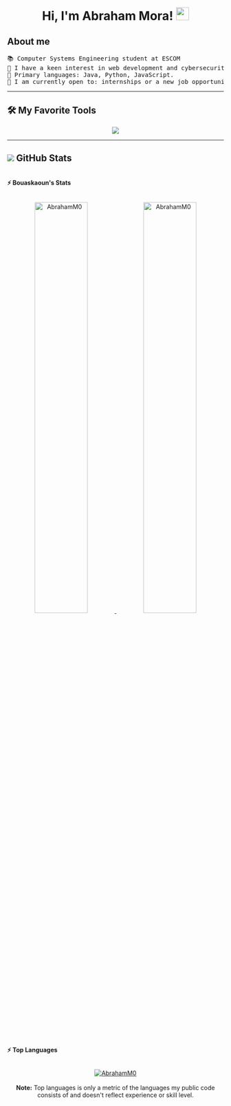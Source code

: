 <h1 align="center">
Hi, I'm Abraham Mora!
	<a href="https://github.com/AbrahamM0" target="_self">
		<img src="https://media.giphy.com/media/hvRJCLFzcasrR4ia7z/giphy.gif" width="30">
	</a>
</h1>

## About me
<pre>
📚 Computer Systems Engineering student at ESCOM
📝 I have a keen interest in web development and cybersecurity.
🌟 Primary languages: Java, Python, JavaScript.
🤔 I am currently open to: internships or a new job opportunity.
</pre>
<hr>

## 🛠️ My Favorite Tools
<p align="center">
<a href="https://skillicons.dev">
    <img src="https://skillicons.dev/icons?i=java,py,css,php,html,js,mysql,c,cpp,gcp,idea,vscode,visualstudio,bootstrap,linux,&perline=8" />
  </a>
</p>
<hr>

## <a href="https://skillicons.dev"> <img src="https://skillicons.dev/icons?i=github" /></a> GitHub Stats
<br/>
<summary><b>⚡ Bouaskaoun's Stats</b></summary>
<br/>
<p align="center">
	<a href="https://github.com/AbrahamM0">
	<img width="49.5%" src="https://github-readme-stats.vercel.app/api?username=AbrahamM0&show_icons=true" alt="AbrahamM0">
	<img width="49.5%" src="https://github-readme-streak-stats.herokuapp.com/?user=AbrahamM0" alt="AbrahamM0">
	</a>
	<br/>
</p>
<br/>
<summary><b>⚡ Top Languages</b></summary>
<br/>

<p align="center">
	<a href="https://github.com/AbrahamM0">
	<img src="https://github-readme-stats.vercel.app/api/top-langs/?username=AbrahamM0&langs_count=8&layout=compact" alt="AbrahamM0">
	</a>
	<br/>
<br/>
<b>Note:</b> Top languages is only a metric of the languages my public code consists of and doesn't reflect experience or skill level.
</p>
<br/>
